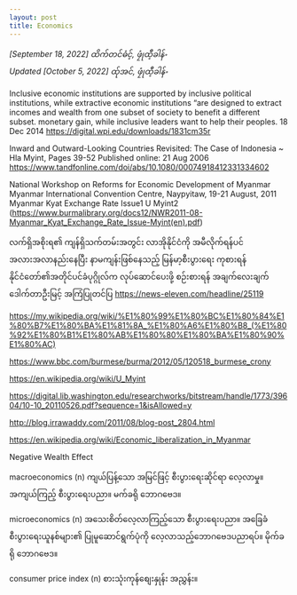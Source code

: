```yaml
---
layout: post
title: Economics 
---
```


*[September 18, 2022] ထိက်တင်ဓံင့်, ဖၠုံထီ့ခါန်ႋ*  
*Updated [October 5, 2022] ထ်ုအင်, ဖၠုံထီ့ခါန်ႋ*

Inclusive economic institutions are supported by inclusive political institutions, while extractive economic institutions “are designed to extract incomes and wealth from one subset of society to benefit a different subset. monetary gain, while inclusive leaders want to help their peoples. 18 Dec 2014 https://digital.wpi.edu/downloads/1831cm35r 

Inward and Outward-Looking Countries Revisited: The Case of Indonesia ~ Hla Myint, Pages 39-52 Published online: 21 Aug 2006 https://www.tandfonline.com/doi/abs/10.1080/00074918412331334602  


National Workshop on Reforms for Economic Development of Myanmar
Myanmar International Convention Centre, Naypyitaw, 19-21 August, 2011
Myanmar Kyat Exchange Rate Issue1
U Myint2 
(https://www.burmalibrary.org/docs12/NWR2011-08-Myanmar_Kyat_Exchange_Rate_Issue-Myint(en).pdf)

လက်ရှိအစိုးရ၏ ကျန်ရှိသက်တမ်းအတွင်း လာအိုနိုင်ငံကို အမီလိုက်ရန်ပင် အလားအလာနည်းနေပြီး နာမကျန်းဖြစ်နေသည့် မြန်မာ့စီးပွားရေး ကုစားရန် နိုင်ငံတော်၏အတိုင်ပင်ခံပုဂ္ဂိုလ်က လုပ်ဆောင်ပေးဖို့ စဉ်းစားရန် အချက်လေးချက် ဒေါက်တာဦးမြင့် အကြံပြုတင်ပြ
https://news-eleven.com/headline/25119

https://my.wikipedia.org/wiki/%E1%80%99%E1%80%BC%E1%80%84%E1%80%B7%E1%80%BA%E1%81%8A_%E1%80%A6%E1%80%B8_(%E1%80%92%E1%80%B1%E1%80%AB%E1%80%80%E1%80%BA%E1%80%90%E1%80%AC)

https://www.bbc.com/burmese/burma/2012/05/120518_burmese_crony 

https://en.wikipedia.org/wiki/U_Myint 

https://digital.lib.washington.edu/researchworks/bitstream/handle/1773/39604/10-10_20110526.pdf?sequence=1&isAllowed=y

http://blog.irrawaddy.com/2011/08/blog-post_2804.html

https://en.wikipedia.org/wiki/Economic_liberalization_in_Myanmar

Negative Wealth Effect 

macroeconomics (n) ကျယ်ပြန့်သော အမြင်ဖြင့် စီးပွားရေးဆိုင်ရာ လေ့လာမှု။ အကျယ်ကြည့် စီးပွားရေးပညာ။ မက်ခရို ဘောဂဗေဒ။ 

microeconomics (n) အသေးစိတ်လေ့လာကြည့်သော စီးပွားရေးပညာ။ အခြေခံစီးပွားရေးယူနစ်များ၏ ပြုမူဆောင်ရွက်ပုံကို လေ့လာသည့်ဘောဂဗေဒပညာရပ်။ မိုက်ခရို ဘောဂဗေဒ။ 

consumer price index (n) စားသုံးကုန်စျေးနှုန်း အညွှန်း။ 
